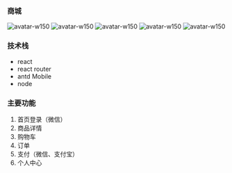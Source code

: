 ### 商城

![avatar-w150](./img/1.png)
![avatar-w150](./img/2.png)
![avatar-w150](./img/3.png)
![avatar-w150](./img/4.png)
![avatar-w150](./img/5.png)

### 技术栈
- react 
- react router 
- antd Mobile
- node 


### 主要功能
1. 首页登录（微信）
2. 商品详情
3. 购物车
4. 订单
5. 支付（微信、支付宝）
6. 个人中心


